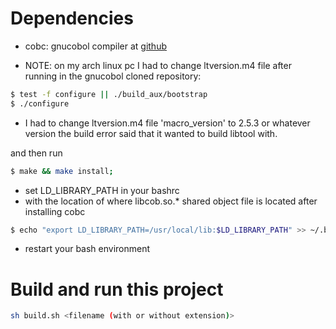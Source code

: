 # Dependencies
- cobc: gnucobol compiler at [github](https://github.com/OCamlPro/gnucobol)

- NOTE: on my arch linux pc I had to change ltversion.m4 file
after running in the gnucobol cloned repository:

```sh
$ test -f configure || ./build_aux/bootstrap 
$ ./configure
```
	
- I had to change ltversion.m4 file 'macro_version' to 2.5.3
or whatever version the build error said that it wanted to build libtool with.

and then run
```sh
$ make && make install;
```

- set LD_LIBRARY_PATH in your bashrc
- with the location of where libcob.so.* shared object file
is located after installing cobc
```sh
$ echo "export LD_LIBRARY_PATH=/usr/local/lib:$LD_LIBRARY_PATH" >> ~/.bashrc
```

- restart your bash environment

# Build and run this project
```sh
sh build.sh <filename (with or without extension)>
```
